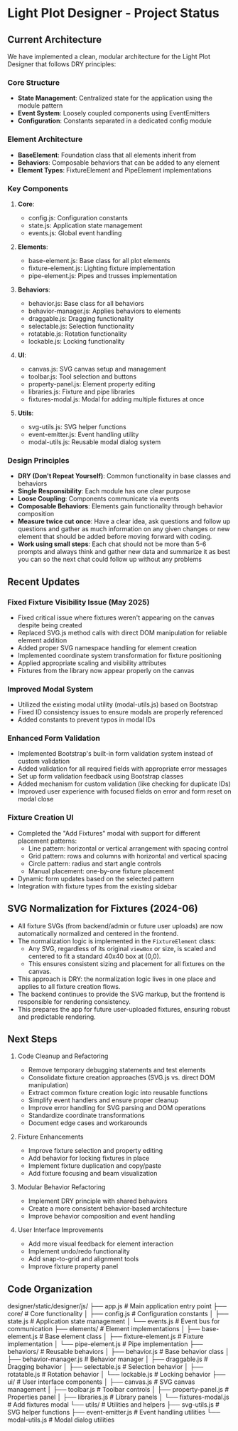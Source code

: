 # Light Plot Designer - Project Status

## Current Architecture

We have implemented a clean, modular architecture for the Light Plot Designer that follows DRY principles:

### Core Structure
- **State Management**: Centralized state for the application using the module pattern
- **Event System**: Loosely coupled components using EventEmitters
- **Configuration**: Constants separated in a dedicated config module

### Element Architecture
- **BaseElement**: Foundation class that all elements inherit from
- **Behaviors**: Composable behaviors that can be added to any element
- **Element Types**: FixtureElement and PipeElement implementations

### Key Components
1. **Core**: 
   - config.js: Configuration constants
   - state.js: Application state management
   - events.js: Global event handling

2. **Elements**:
   - base-element.js: Base class for all plot elements
   - fixture-element.js: Lighting fixture implementation
   - pipe-element.js: Pipes and trusses implementation

3. **Behaviors**:
   - behavior.js: Base class for all behaviors
   - behavior-manager.js: Applies behaviors to elements
   - draggable.js: Dragging functionality
   - selectable.js: Selection functionality
   - rotatable.js: Rotation functionality
   - lockable.js: Locking functionality

4. **UI**:
   - canvas.js: SVG canvas setup and management
   - toolbar.js: Tool selection and buttons
   - property-panel.js: Element property editing
   - libraries.js: Fixture and pipe libraries
   - fixtures-modal.js: Modal for adding multiple fixtures at once

5. **Utils**:
   - svg-utils.js: SVG helper functions
   - event-emitter.js: Event handling utility
   - modal-utils.js: Reusable modal dialog system

### Design Principles
- **DRY (Don't Repeat Yourself)**: Common functionality in base classes and behaviors
- **Single Responsibility**: Each module has one clear purpose
- **Loose Coupling**: Components communicate via events
- **Composable Behaviors**: Elements gain functionality through behavior composition
- **Measure twice cut once**: Have a clear idea, ask questions and follow up questions and gather as much information on any given changes or new element that should be added before moving forward with coding.
- **Work using small steps**: Each chat should not be more than 5-6 prompts and always think and gather new data and summarize it as best you can so the next chat could follow up without any problems

## Recent Updates

### Fixed Fixture Visibility Issue (May 2025)
- Fixed critical issue where fixtures weren't appearing on the canvas despite being created
- Replaced SVG.js method calls with direct DOM manipulation for reliable element addition
- Added proper SVG namespace handling for element creation
- Implemented coordinate system transformation for fixture positioning
- Applied appropriate scaling and visibility attributes
- Fixtures from the library now appear properly on the canvas

### Improved Modal System
- Utilized the existing modal utility (modal-utils.js) based on Bootstrap
- Fixed ID consistency issues to ensure modals are properly referenced
- Added constants to prevent typos in modal IDs

### Enhanced Form Validation
- Implemented Bootstrap's built-in form validation system instead of custom validation
- Added validation for all required fields with appropriate error messages
- Set up form validation feedback using Bootstrap classes
- Added mechanism for custom validation (like checking for duplicate IDs)
- Improved user experience with focused fields on error and form reset on modal close

### Fixture Creation UI
- Completed the "Add Fixtures" modal with support for different placement patterns:
  - Line pattern: horizontal or vertical arrangement with spacing control
  - Grid pattern: rows and columns with horizontal and vertical spacing
  - Circle pattern: radius and start angle controls
  - Manual placement: one-by-one fixture placement
- Dynamic form updates based on the selected pattern
- Integration with fixture types from the existing sidebar

## SVG Normalization for Fixtures (2024-06)

- All fixture SVGs (from backend/admin or future user uploads) are now automatically normalized and centered in the frontend.
- The normalization logic is implemented in the `FixtureElement` class:
  - Any SVG, regardless of its original `viewBox` or size, is scaled and centered to fit a standard 40x40 box at (0,0).
  - This ensures consistent sizing and placement for all fixtures on the canvas.
- This approach is DRY: the normalization logic lives in one place and applies to all fixture creation flows.
- The backend continues to provide the SVG markup, but the frontend is responsible for rendering consistency.
- This prepares the app for future user-uploaded fixtures, ensuring robust and predictable rendering.

## Next Steps

1. Code Cleanup and Refactoring
   - Remove temporary debugging statements and test elements
   - Consolidate fixture creation approaches (SVG.js vs. direct DOM manipulation)
   - Extract common fixture creation logic into reusable functions
   - Simplify event handlers and ensure proper cleanup
   - Improve error handling for SVG parsing and DOM operations
   - Standardize coordinate transformations
   - Document edge cases and workarounds

2. Fixture Enhancements
   - Improve fixture selection and property editing
   - Add behavior for locking fixtures in place
   - Implement fixture duplication and copy/paste
   - Add fixture focusing and beam visualization

3. Modular Behavior Refactoring
   - Implement DRY principle with shared behaviors
   - Create a more consistent behavior-based architecture
   - Improve behavior composition and event handling

4. User Interface Improvements
   - Add more visual feedback for element interaction
   - Implement undo/redo functionality
   - Add snap-to-grid and alignment tools
   - Improve fixture property panel

## Code Organization
designer/static/designer/js/
├── app.js                  # Main application entry point
├── core/                   # Core functionality
│   ├── config.js           # Configuration constants
│   ├── state.js            # Application state management
│   └── events.js           # Event bus for communication
├── elements/               # Element implementations
│   ├── base-element.js     # Base element class
│   ├── fixture-element.js  # Fixture implementation
│   └── pipe-element.js     # Pipe implementation
├── behaviors/              # Reusable behaviors
│   ├── behavior.js         # Base behavior class
│   ├── behavior-manager.js # Behavior manager
│   ├── draggable.js        # Dragging behavior
│   ├── selectable.js       # Selection behavior
│   ├── rotatable.js        # Rotation behavior
│   └── lockable.js         # Locking behavior
├── ui/                     # User interface components
│   ├── canvas.js           # SVG canvas management
│   ├── toolbar.js          # Toolbar controls
│   ├── property-panel.js   # Properties panel
│   ├── libraries.js        # Library panels
│   └── fixtures-modal.js   # Add fixtures modal
└── utils/                  # Utilities and helpers
    ├── svg-utils.js        # SVG helper functions
    ├── event-emitter.js    # Event handling utilities
    └── modal-utils.js      # Modal dialog utilities